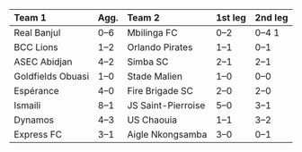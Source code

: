 | Team 1            | Agg.   | Team 2             | 1st leg   | 2nd leg   |
|:------------------|:-------|:-------------------|:----------|:----------|
| Real Banjul       | 0–6    | Mbilinga FC        | 0–2       | 0–4 1     |
| BCC Lions         | 1–2    | Orlando Pirates    | 1–1       | 0–1       |
| ASEC Abidjan      | 4–2    | Simba SC           | 2–1       | 2–1       |
| Goldfields Obuasi | 1–0    | Stade Malien       | 1–0       | 0–0       |
| Espérance         | 4–0    | Fire Brigade SC    | 2–0       | 2–0       |
| Ismaili           | 8–1    | JS Saint-Pierroise | 5–0       | 3–1       |
| Dynamos           | 4–3    | US Chaouia         | 1–1       | 3–2       |
| Express FC        | 3–1    | Aigle Nkongsamba   | 3–0       | 0–1       |